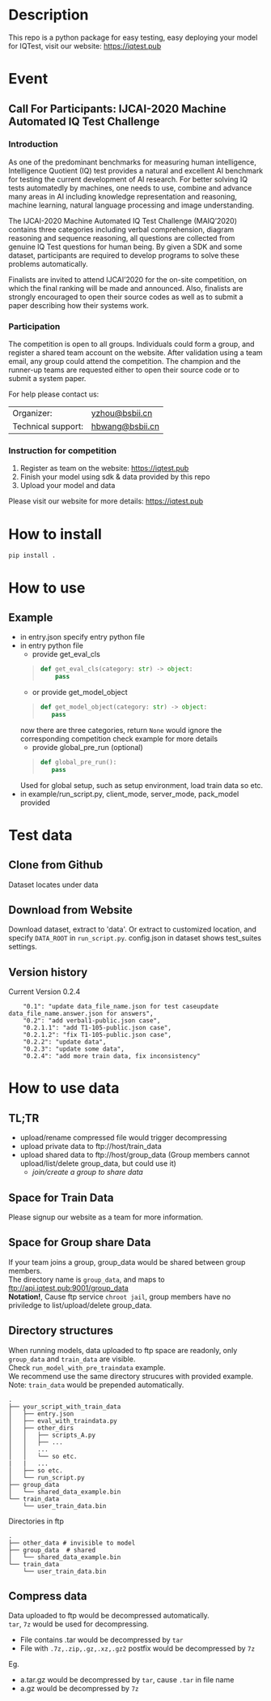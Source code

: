 # Description
This repo is a python package for easy testing, easy deploying your model for IQTest,  visit our website: https://iqtest.pub

# Event
## Call For Participants: IJCAI-2020 Machine Automated IQ Test Challenge
### Introduction  
As one of the predominant benchmarks for measuring human intelligence, Intelligence Quotient (IQ) test provides a natural and excellent AI benchmark for testing the current development of AI research. For better solving IQ tests automatedly by machines, one needs to use, combine and advance many areas in AI including knowledge representation and reasoning, machine learning, natural language processing and image understanding.  

The IJCAI-2020 Machine Automated IQ Test Challenge (MAIQ’2020) contains three categories including verbal comprehension, diagram reasoning and sequence reasoning, all questions are collected from genuine IQ Test questions for human being. By given a SDK and some dataset, participants are required to develop programs to solve these problems automatically.

Finalists are invited to attend IJCAI’2020 for the on-site competition, on which the final ranking will be made and announced. Also, finalists are strongly encouraged to open their source codes as well as to submit a paper describing how their systems work.

### Participation
The competition is open to all groups. Individuals could form a group, and register a shared team account on the website. After validation using a team email, any group could attend the competition. The champion and the runner-up teams are requested either to open their source code or to submit a system paper. 

For help please contact us: 

| | |
| ---- | ---- |
| Organizer: | yzhou@bsbii.cn |
| Technical support: | hbwang@bsbii.cn |

### Instruction for competition 
1. Register as team on the website: https://iqtest.pub
2. Finish your model using sdk & data provided by this repo
3. Upload your model and data

Please visit our website for more details: https://iqtest.pub 

# How to install
```
pip install .
```

# How to use
## Example
* in entry.json specify entry python file
* in entry python file 
    * provide get_eval_cls 
    >    ```python
    >    def get_eval_cls(category: str) -> object:
    >        pass
    >    ```
    * or provide get_model_object
    >    ```python
    >   def get_model_object(category: str) -> object:
    >       pass
    >    ```
    now there are three categories, return `None` would ignore the corresponding competition 
    check example for more details
    * provide global_pre_run (optional)
    >    ```python
    >   def global_pre_run():
    >       pass
    >    ```
    Used for global setup, such as setup environment, load  train data so etc.
* in example/run_script.py, client_mode, server_mode, pack_model provided 

# Test data
## Clone from Github
Dataset locates under data
## Download from Website
Download dataset, extract to 'data'. Or extract to customized location, and specify `DATA_ROOT` in `run_script.py`. 
config.json in dataset shows test_suites settings. 
## Version history
Current Version 0.2.4
```
    "0.1": "update data_file_name.json for test caseupdate data_file_name.answer.json for answers",
    "0.2": "add verbal1-public.json case",
    "0.2.1.1": "add T1-105-public.json case",
    "0.2.1.2": "fix T1-105-public.json case",
    "0.2.2": "update data",
    "0.2.3": "update some data",
    "0.2.4": "add more train data, fix inconsistency"
```

# How to use data
## TL;TR
* upload/rename compressed file would trigger decompressing
* upload private data to ftp://host/train_data
* upload shared data to ftp://host/group_data (Group members cannot upload/list/delete group_data, but could use it)
  * _join/create a group to share data_

## Space for Train Data
Please signup our website as a team for more information.

## Space for Group share Data
If your team joins a group, group_data would be shared between group members.   
The directory name is `group_data`, and maps to ftp://api.iqtest.pub:9001/group_data   
**Notation!**, Cause ftp service `chroot jail`, group members have no priviledge to list/upload/delete group_data.

## Directory structures
When running models, data uploaded to ftp space are readonly, only `group_data` and `train_data` are visible.   
Check `run_model_with_pre_traindata` example.  
We recommend use the same directory strucures with provided example.  
Note: `train_data` would be prepended automatically.
```
.
├── your_script_with_train_data 
│   ├── entry.json
│   ├── eval_with_traindata.py
│   ├── other_dirs
│   │   ├── scripts_A.py
│   │   ├── ... 
│   │   ...
│   │   └── so etc. 
|   |   ...
│   ├── so etc.
│   └── run_script.py
├── group_data
│   └── shared_data_example.bin
└── train_data
    └── user_train_data.bin
```

Directories in ftp
```
.
├── other_data # invisible to model
├── group_data  # shared
│   └── shared_data_example.bin
└── train_data
    └── user_train_data.bin
```

## Compress data
Data uploaded to ftp would be decompressed automatically.  
`tar`, `7z` would be used for decompressing.
* File contains .tar would be decompressed by `tar`
* File with `.7z,.zip,.gz,.xz,.gz2` postfix would be decompressed by `7z`

Eg.
* a.tar.gz would be decompressed by `tar`, cause `.tar` in file name
* a.gz would be decompressed by `7z`
